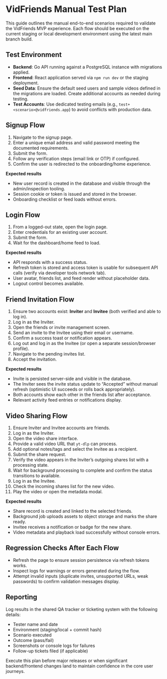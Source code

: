 # VidFriends Manual Test Plan

This guide outlines the manual end-to-end scenarios required to validate the VidFriends MVP experience. Each flow should be executed on the current staging or local development environment using the latest main branch build.

## Test Environment

- **Backend**: Go API running against a PostgreSQL instance with migrations applied.
- **Frontend**: React application served via `npm run dev` or the staging deployment.
- **Seed Data**: Ensure the default seed users and sample videos defined in the migrations are loaded. Create additional accounts as needed during testing.
- **Test Accounts**: Use dedicated testing emails (e.g., `test+<scenario>@vidfriends.app`) to avoid conflicts with production data.

## Signup Flow

1. Navigate to the signup page.
2. Enter a unique email address and valid password meeting the documented requirements.
3. Submit the form.
4. Follow any verification steps (email link or OTP) if configured.
5. Confirm the user is redirected to the onboarding/home experience.

**Expected results**
- New user record is created in the database and visible through the admin/inspection tooling.
- Session cookie or token is issued and stored in the browser.
- Onboarding checklist or feed loads without errors.

## Login Flow

1. From a logged-out state, open the login page.
2. Enter credentials for an existing user account.
3. Submit the form.
4. Wait for the dashboard/home feed to load.

**Expected results**
- API responds with a success status.
- Refresh token is stored and access token is usable for subsequent API calls (verify via developer tools network tab).
- User avatar, friends list, and feed render without placeholder data.
- Logout control becomes available.

## Friend Invitation Flow

1. Ensure two accounts exist: **Inviter** and **Invitee** (both verified and able to log in).
2. Log in as the Inviter.
3. Open the friends or invite management screen.
4. Send an invite to the Invitee using their email or username.
5. Confirm a success toast or notification appears.
6. Log out and log in as the Invitee (or open a separate session/browser profile).
7. Navigate to the pending invites list.
8. Accept the invitation.

**Expected results**
- Invite is persisted server-side and visible in the database.
- The Inviter sees the invite status update to “Accepted” without manual refresh (optimistic UI succeeds or rolls back appropriately).
- Both accounts show each other in the friends list after acceptance.
- Relevant activity feed entries or notifications display.

## Video Sharing Flow

1. Ensure Inviter and Invitee accounts are friends.
2. Log in as the Inviter.
3. Open the video share interface.
4. Provide a valid video URL that `yt-dlp` can process.
5. Add optional notes/tags and select the Invitee as a recipient.
6. Submit the share request.
7. Verify the video appears in the Inviter’s outgoing shares list with a processing state.
8. Wait for background processing to complete and confirm the status transitions to available.
9. Log in as the Invitee.
10. Check the incoming shares list for the new video.
11. Play the video or open the metadata modal.

**Expected results**
- Share record is created and linked to the selected friends.
- Background job uploads assets to object storage and marks the share ready.
- Invitee receives a notification or badge for the new share.
- Video metadata and playback load successfully without console errors.

## Regression Checks After Each Flow

- Refresh the page to ensure session persistence via refresh tokens works.
- Inspect logs for warnings or errors generated during the flow.
- Attempt invalid inputs (duplicate invites, unsupported URLs, weak passwords) to confirm validation messages display.

## Reporting

Log results in the shared QA tracker or ticketing system with the following details:

- Tester name and date
- Environment (staging/local + commit hash)
- Scenario executed
- Outcome (pass/fail)
- Screenshots or console logs for failures
- Follow-up tickets filed (if applicable)

Execute this plan before major releases or when significant backend/frontend changes land to maintain confidence in the core user journeys.

